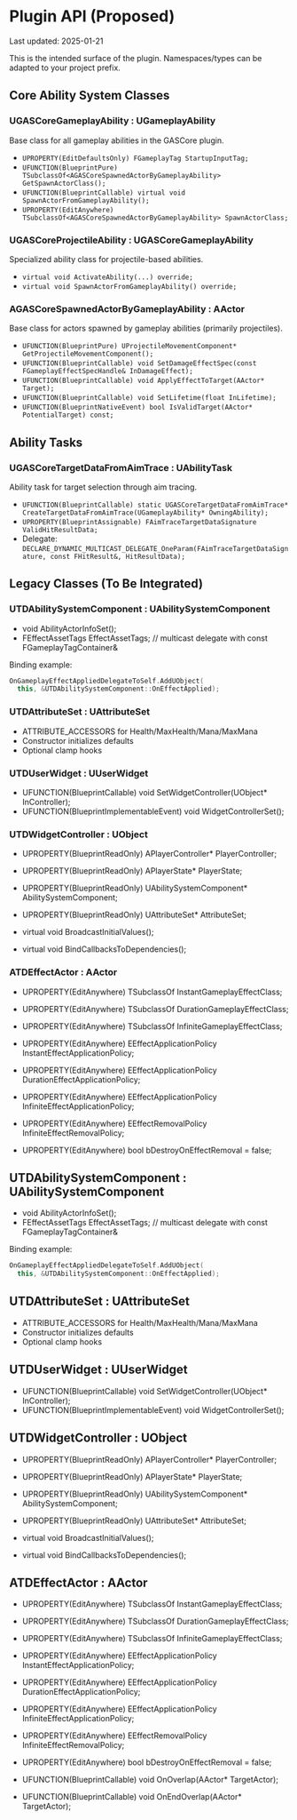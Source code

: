 # Plugin API (Proposed)

Last updated: 2025-01-21

This is the intended surface of the plugin. Namespaces/types can be adapted to your project prefix.

## Core Ability System Classes

### UGASCoreGameplayAbility : UGameplayAbility

Base class for all gameplay abilities in the GASCore plugin.

- `UPROPERTY(EditDefaultsOnly) FGameplayTag StartupInputTag;`
- `UFUNCTION(BlueprintPure) TSubclassOf<AGASCoreSpawnedActorByGameplayAbility> GetSpawnActorClass();`
- `UFUNCTION(BlueprintCallable) virtual void SpawnActorFromGameplayAbility();`
- `UPROPERTY(EditAnywhere) TSubclassOf<AGASCoreSpawnedActorByGameplayAbility> SpawnActorClass;`

### UGASCoreProjectileAbility : UGASCoreGameplayAbility

Specialized ability class for projectile-based abilities.

- `virtual void ActivateAbility(...) override;`
- `virtual void SpawnActorFromGameplayAbility() override;`

### AGASCoreSpawnedActorByGameplayAbility : AActor

Base class for actors spawned by gameplay abilities (primarily projectiles).

- `UFUNCTION(BlueprintPure) UProjectileMovementComponent* GetProjectileMovementComponent();`
- `UFUNCTION(BlueprintCallable) void SetDamageEffectSpec(const FGameplayEffectSpecHandle& InDamageEffect);`
- `UFUNCTION(BlueprintCallable) void ApplyEffectToTarget(AActor* Target);`
- `UFUNCTION(BlueprintCallable) void SetLifetime(float InLifetime);`
- `UFUNCTION(BlueprintNativeEvent) bool IsValidTarget(AActor* PotentialTarget) const;`

## Ability Tasks

### UGASCoreTargetDataFromAimTrace : UAbilityTask

Ability task for target selection through aim tracing.

- `UFUNCTION(BlueprintCallable) static UGASCoreTargetDataFromAimTrace* CreateTargetDataFromAimTrace(UGameplayAbility* OwningAbility);`
- `UPROPERTY(BlueprintAssignable) FAimTraceTargetDataSignature ValidHitResultData;`
- Delegate: `DECLARE_DYNAMIC_MULTICAST_DELEGATE_OneParam(FAimTraceTargetDataSignature, const FHitResult&, HitResultData);`

## Legacy Classes (To Be Integrated)

### UTDAbilitySystemComponent : UAbilitySystemComponent

- void AbilityActorInfoSet();
- FEffectAssetTags EffectAssetTags; // multicast delegate with const FGameplayTagContainer&

Binding example:
```cpp
OnGameplayEffectAppliedDelegateToSelf.AddUObject(
  this, &UTDAbilitySystemComponent::OnEffectApplied);
```

### UTDAttributeSet : UAttributeSet

- ATTRIBUTE_ACCESSORS for Health/MaxHealth/Mana/MaxMana
- Constructor initializes defaults
- Optional clamp hooks

### UTDUserWidget : UUserWidget

- UFUNCTION(BlueprintCallable) void SetWidgetController(UObject* InController);
- UFUNCTION(BlueprintImplementableEvent) void WidgetControllerSet();

### UTDWidgetController : UObject

- UPROPERTY(BlueprintReadOnly) APlayerController* PlayerController;
- UPROPERTY(BlueprintReadOnly) APlayerState* PlayerState;
- UPROPERTY(BlueprintReadOnly) UAbilitySystemComponent* AbilitySystemComponent;
- UPROPERTY(BlueprintReadOnly) UAttributeSet* AttributeSet;

- virtual void BroadcastInitialValues();
- virtual void BindCallbacksToDependencies();

### ATDEffectActor : AActor

- UPROPERTY(EditAnywhere) TSubclassOf<UGameplayEffect> InstantGameplayEffectClass;
- UPROPERTY(EditAnywhere) TSubclassOf<UGameplayEffect> DurationGameplayEffectClass;
- UPROPERTY(EditAnywhere) TSubclassOf<UGameplayEffect> InfiniteGameplayEffectClass;

- UPROPERTY(EditAnywhere) EEffectApplicationPolicy InstantEffectApplicationPolicy;
- UPROPERTY(EditAnywhere) EEffectApplicationPolicy DurationEffectApplicationPolicy;
- UPROPERTY(EditAnywhere) EEffectApplicationPolicy InfiniteEffectApplicationPolicy;

- UPROPERTY(EditAnywhere) EEffectRemovalPolicy InfiniteEffectRemovalPolicy;
- UPROPERTY(EditAnywhere) bool bDestroyOnEffectRemoval = false;

## UTDAbilitySystemComponent : UAbilitySystemComponent

- void AbilityActorInfoSet();
- FEffectAssetTags EffectAssetTags; // multicast delegate with const FGameplayTagContainer&

Binding example:
```cpp
OnGameplayEffectAppliedDelegateToSelf.AddUObject(
  this, &UTDAbilitySystemComponent::OnEffectApplied);
```

## UTDAttributeSet : UAttributeSet

- ATTRIBUTE_ACCESSORS for Health/MaxHealth/Mana/MaxMana
- Constructor initializes defaults
- Optional clamp hooks

## UTDUserWidget : UUserWidget

- UFUNCTION(BlueprintCallable) void SetWidgetController(UObject* InController);
- UFUNCTION(BlueprintImplementableEvent) void WidgetControllerSet();

## UTDWidgetController : UObject

- UPROPERTY(BlueprintReadOnly) APlayerController* PlayerController;
- UPROPERTY(BlueprintReadOnly) APlayerState* PlayerState;
- UPROPERTY(BlueprintReadOnly) UAbilitySystemComponent* AbilitySystemComponent;
- UPROPERTY(BlueprintReadOnly) UAttributeSet* AttributeSet;

- virtual void BroadcastInitialValues();
- virtual void BindCallbacksToDependencies();

## ATDEffectActor : AActor

- UPROPERTY(EditAnywhere) TSubclassOf<UGameplayEffect> InstantGameplayEffectClass;
- UPROPERTY(EditAnywhere) TSubclassOf<UGameplayEffect> DurationGameplayEffectClass;
- UPROPERTY(EditAnywhere) TSubclassOf<UGameplayEffect> InfiniteGameplayEffectClass;

- UPROPERTY(EditAnywhere) EEffectApplicationPolicy InstantEffectApplicationPolicy;
- UPROPERTY(EditAnywhere) EEffectApplicationPolicy DurationEffectApplicationPolicy;
- UPROPERTY(EditAnywhere) EEffectApplicationPolicy InfiniteEffectApplicationPolicy;

- UPROPERTY(EditAnywhere) EEffectRemovalPolicy InfiniteEffectRemovalPolicy;
- UPROPERTY(EditAnywhere) bool bDestroyOnEffectRemoval = false;

- UFUNCTION(BlueprintCallable) void OnOverlap(AActor* TargetActor);
- UFUNCTION(BlueprintCallable) void OnEndOverlap(AActor* TargetActor);